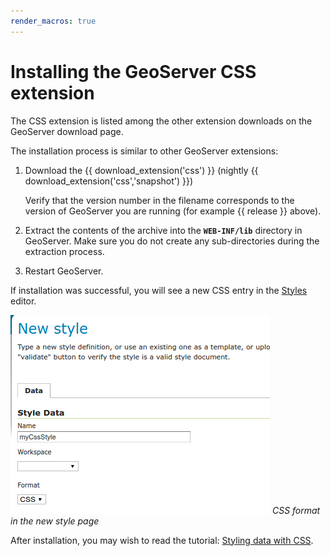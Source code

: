 ```yaml
---
render_macros: true
---
```


# Installing the GeoServer CSS extension

The CSS extension is listed among the other extension downloads on the GeoServer download page.

The installation process is similar to other GeoServer extensions:

1.  Download the {{ download_extension('css') }} (nightly {{ download_extension('css','snapshot') }})

    Verify that the version number in the filename corresponds to the version of GeoServer you are running (for example {{ release }} above).

2.  Extract the contents of the archive into the **`WEB-INF/lib`** directory in GeoServer. Make sure you do not create any sub-directories during the extraction process.

3.  Restart GeoServer.

If installation was successful, you will see a new CSS entry in the [Styles](../webadmin/index.md) editor.

![](images/css_style_format.png)
*CSS format in the new style page*

After installation, you may wish to read the tutorial: [Styling data with CSS](tutorial.md).
